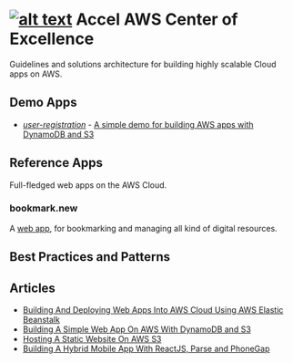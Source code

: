 
[![alt text](http://www.accelna.com/images/photo2.jpg "Accel North America")](http://www.accelna.com/)
Accel AWS Center of Excellence
==============================

Guidelines and solutions architecture for building highly scalable Cloud apps on AWS.

## Demo Apps

* [*user-registration*](https://github.com/AccelNA/aws-coe/tree/master/demos/user-registration) - [A simple demo for building AWS apps with DynamoDB and S3](https://github.com/AccelNA/aws-coe/wiki/Building-A-Simple-Web-App-On-AWS-With-DynamoDB-and-S3)

## Reference Apps
Full-fledged web apps on the AWS Cloud.

### bookmark.new 
A [web app](https://github.com/AccelNA/bookmark.new), for bookmarking and managing all kind of digital resources.

## Best Practices and Patterns


## Articles
* [Building And Deploying Web Apps Into AWS Cloud Using AWS Elastic Beanstalk](https://github.com/AccelNA/aws-coe/wiki/Building-And-Deploying-Web-Apps-Into-AWS-Cloud-Using-AWS-Elastic-Beanstalk)
* [Building A Simple Web App On AWS With DynamoDB and S3](https://github.com/AccelNA/aws-coe/wiki/Building-A-Simple-Web-App-On-AWS-With-DynamoDB-and-S3)
* [Hosting A Static Website On AWS S3](https://github.com/AccelNA/aws-coe/wiki/Hosting--A-Static-Website--On-AWS-S3)
* [Building A Hybrid Mobile App With ReactJS, Parse and PhoneGap](https://github.com/AccelNA/aws-coe/wiki/Building-A-Hybrid-Mobile-App-With-ReactJS,-Parse-and-PhoneGap)
